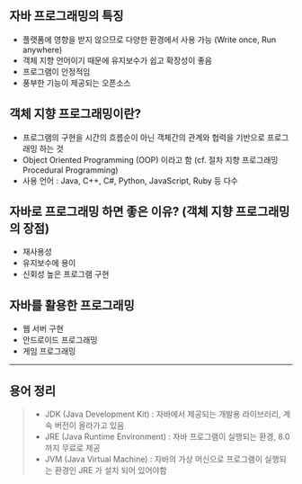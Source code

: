 ## 자바 프로그래밍의 특징
- 플랫폼에 영향을 받지 않으므로 다양한 환경에서 사용 가능 (Write once, Run anywhere)
- 객체 지향 언어이기 때문에 유지보수가 쉽고 확장성이 좋음
- 프로그램이 안정적임
- 풍부한 기능이 제공되는 오픈소스

## 객체 지향 프로그래밍이란?
- 프로그램의 구현을 시간의 흐름순이 아닌 객체간의 관계와 협력을 기반으로 프로그래밍 하는 것
- Object Oriented Programming (OOP) 이라고 함 (cf. 절차 지향 프로그래밍 Procedural Programming)
- 사용 언어 : Java, C++, C#, Python, JavaScript, Ruby 등 다수

## 자바로 프로그래밍 하면 좋은 이유? (객체 지향 프로그래밍의 장점)
- 재사용성
- 유지보수에 용이
- 신회성 높은 프로그램 구현

## 자바를 활용한 프로그래밍
- 웹 서버 구현
- 안드로이드 프로그래밍
- 게임 프로그래밍

---
## 용어 정리
> - JDK (Java Development Kit) : 자바에서 제공되는 개발용 라이브러리, 계속 버전이 올라가고 있음
> - JRE (Java Runtime Environment) : 자바 프로그램이 실행되는 환경, 8.0까지 무료로 제공
> - JVM (Java Virtual Machine) : 자바의 가상 머신으로 프로그램이 실행되는 환경인 JRE 가 설치 되어 있어야함